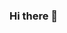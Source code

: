 ### Hi there 👋

<!--
**ihsan475/ihsan475** is a ✨ _special_ ✨ repository because its `README.md` (this file) appears on your GitHub profile.

Here are some ideas to get you started:

- 🔭 I’m currently working on analysis of battery characterization data
- 🌱 I’m currently learning python programming language
- 👯 I’m looking to collaborate on battery-related projects
- 🤔 I’m looking for help with the analysis of battery testing data and battery material characterization data, such as nanospectroscopy, XPS and electron microscopy
- 💬 Ask me about capacitive and diffusion controlled charge storage mechanisms 
- 📫 How to reach me: ihsanulhaq475@gmail.com
- 😄 Pronouns: He/Him
- ⚡ Fun fact: I speak four languages
-->

